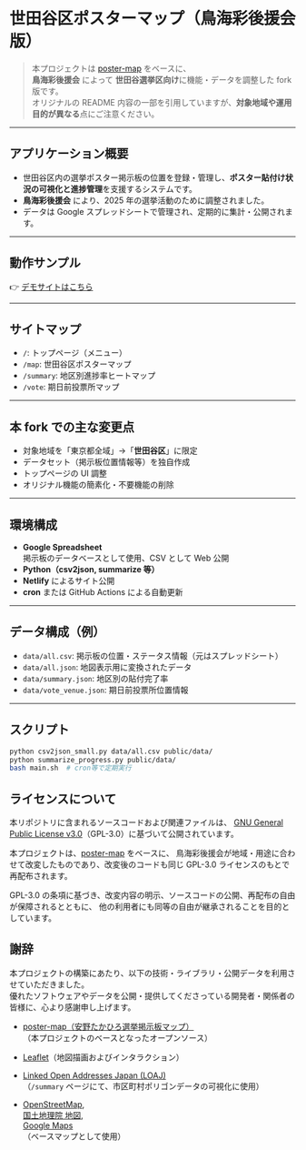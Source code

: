 # 世田谷区ポスターマップ（鳥海彩後援会版）

> 本プロジェクトは [poster-map](https://github.com/takahiroanno2024/poster-map) をベースに、  
> **鳥海彩後援会** によって **世田谷選挙区向け**に機能・データを調整した fork 版です。  
> オリジナルの README 内容の一部を引用していますが、**対象地域や運用目的が異なる**点にご注意ください。

---

## アプリケーション概要

- 世田谷区内の選挙ポスター掲示板の位置を登録・管理し、**ポスター貼付け状況の可視化と進捗管理**を支援するシステムです。
- **鳥海彩後援会** により、2025 年の選挙活動のために調整されました。
- データは Google スプレッドシートで管理され、定期的に集計・公開されます。

---

## 動作サンプル

👉 [デモサイトはこちら](https://boisterous-cheesecake-103594.netlify.app/)

---

## サイトマップ

- `/`: トップページ（メニュー）
- `/map`: 世田谷区ポスターマップ
- `/summary`: 地区別進捗率ヒートマップ
- `/vote`: 期日前投票所マップ

---

## 本 fork での主な変更点

- 対象地域を「東京都全域」→「**世田谷区**」に限定
- データセット（掲示板位置情報等）を独自作成
- トップページの UI 調整
- オリジナル機能の簡素化・不要機能の削除

---

## 環境構成

- **Google Spreadsheet**  
  掲示板のデータベースとして使用、CSV として Web 公開
- **Python（csv2json, summarize 等）**
- **Netlify** によるサイト公開
- **cron** または GitHub Actions による自動更新

---

## データ構成（例）

- `data/all.csv`: 掲示板の位置・ステータス情報（元はスプレッドシート）
- `data/all.json`: 地図表示用に変換されたデータ
- `data/summary.json`: 地区別の貼付完了率
- `data/vote_venue.json`: 期日前投票所位置情報

---

## スクリプト

```bash
python csv2json_small.py data/all.csv public/data/
python summarize_progress.py public/data/
bash main.sh  # cron等で定期実行
```

## ライセンスについて

本リポジトリに含まれるソースコードおよび関連ファイルは、
[GNU General Public License v3.0](https://www.gnu.org/licenses/gpl-3.0.html)（GPL-3.0）に基づいて公開されています。

本プロジェクトは、[poster-map](https://github.com/takahiroanno2024/poster-map) をベースに、
鳥海彩後援会が地域・用途に合わせて改変したものであり、改変後のコードも同じ GPL-3.0 ライセンスのもとで再配布されます。

GPL-3.0 の条項に基づき、改変内容の明示、ソースコードの公開、再配布の自由が保障されるとともに、
他の利用者にも同等の自由が継承されることを目的としています。

## 謝辞

本プロジェクトの構築にあたり、以下の技術・ライブラリ・公開データを利用させていただきました。  
優れたソフトウェアやデータを公開・提供してくださっている開発者・関係者の皆様に、心より感謝申し上げます。

- [poster-map（安野たかひろ選挙掲示板マップ）](https://github.com/takahiroanno2024/poster-map)  
  （本プロジェクトのベースとなったオープンソース）

- [Leaflet](https://leafletjs.com/)（地図描画およびインタラクション）

- [Linked Open Addresses Japan (LOAJ)](https://uedayou.net/loa/)  
  （`/summary` ページにて、市区町村ポリゴンデータの可視化に使用）

- [OpenStreetMap](https://www.openstreetmap.org/),  
  [国土地理院 地図](https://maps.gsi.go.jp/),  
  [Google Maps](https://www.google.com/maps)  
  （ベースマップとして使用）

```

```

